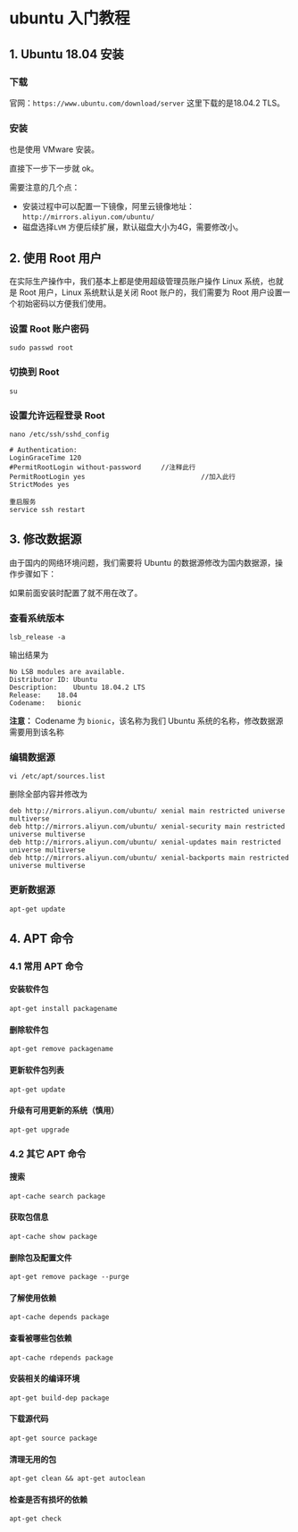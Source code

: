# ubuntu 入门教程

## 1. Ubuntu 18.04 安装

### 下载

官网：`https://www.ubuntu.com/download/server` 这里下载的是18.04.2 TLS。

### 安装

也是使用 VMware 安装。

直接下一步下一步就 ok。

需要注意的几个点：

* 安装过程中可以配置一下镜像，阿里云镜像地址：`http://mirrors.aliyun.com/ubuntu/`
* 磁盘选择`LVM` 方便后续扩展，默认磁盘大小为4G，需要修改小。

## 2. 使用 Root 用户

在实际生产操作中，我们基本上都是使用超级管理员账户操作 Linux 系统，也就是 Root 用户，Linux 系统默认是关闭 Root 账户的，我们需要为 Root 用户设置一个初始密码以方便我们使用。

### 设置 Root 账户密码

```text
sudo passwd root
```

### 切换到 Root

```text
su
```

### 设置允许远程登录 Root

```text
nano /etc/ssh/sshd_config

# Authentication:
LoginGraceTime 120
#PermitRootLogin without-password     //注释此行
PermitRootLogin yes                             //加入此行
StrictModes yes

重启服务
service ssh restart
```

## 3. 修改数据源

由于国内的网络环境问题，我们需要将 Ubuntu 的数据源修改为国内数据源，操作步骤如下：

如果前面安装时配置了就不用在改了。

### 查看系统版本

```text
lsb_release -a
```

输出结果为

```text
No LSB modules are available.
Distributor ID:	Ubuntu
Description:	Ubuntu 18.04.2 LTS
Release:	18.04
Codename:	bionic
```

**注意：** Codename 为 `bionic`，该名称为我们 Ubuntu 系统的名称，修改数据源需要用到该名称

### 编辑数据源

```shell
vi /etc/apt/sources.list
```

删除全部内容并修改为

```shell
deb http://mirrors.aliyun.com/ubuntu/ xenial main restricted universe multiverse
deb http://mirrors.aliyun.com/ubuntu/ xenial-security main restricted universe multiverse
deb http://mirrors.aliyun.com/ubuntu/ xenial-updates main restricted universe multiverse
deb http://mirrors.aliyun.com/ubuntu/ xenial-backports main restricted universe multiverse
```

### 更新数据源

```text
apt-get update
```

## 4. APT 命令

### 4.1 常用 APT 命令

#### 安装软件包

```text
apt-get install packagename
```

#### 删除软件包

```text
apt-get remove packagename
```

#### 更新软件包列表

```text
apt-get update
```

#### 升级有可用更新的系统（慎用）

```text
apt-get upgrade
```

### 4.2 其它 APT 命令

#### 搜索

```text
apt-cache search package
```

#### 获取包信息

```text
apt-cache show package
```

#### 删除包及配置文件

```text
apt-get remove package --purge
```

#### 了解使用依赖

```text
apt-cache depends package
```

#### 查看被哪些包依赖

```text
apt-cache rdepends package
```

#### 安装相关的编译环境

```text
apt-get build-dep package
```

#### 下载源代码

```text
apt-get source package
```

#### 清理无用的包

```text
apt-get clean && apt-get autoclean
```

#### 检查是否有损坏的依赖

```text
apt-get check
```

